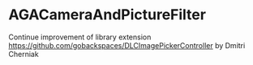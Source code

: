 AGACameraAndPictureFilter
=========================

Continue improvement of library extension https://github.com/gobackspaces/DLCImagePickerController by Dmitri Cherniak
